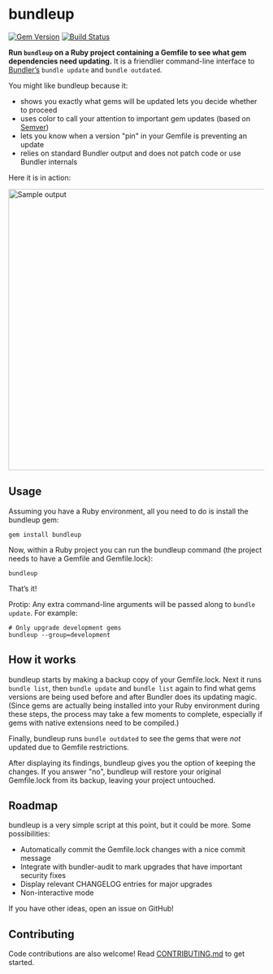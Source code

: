 # bundleup

[![Gem Version](https://badge.fury.io/rb/bundleup.svg)](http://badge.fury.io/rb/bundleup)
[![Build Status](https://travis-ci.org/mattbrictson/bundleup.svg?branch=master)](https://travis-ci.org/mattbrictson/bundleup)

**Run `bundleup` on a Ruby project containing a Gemfile to see what gem dependencies need updating.** It is a friendlier command-line interface to [Bundler’s][bundler] `bundle update` and `bundle outdated`.

You might like bundleup because it:

* shows you exactly what gems will be updated lets you decide whether to proceed
* uses color to call your attention to important gem updates (based on [Semver][])
* lets you know when a version "pin" in your Gemfile is preventing an update
* relies on standard Bundler output and does not patch code or use Bundler internals

Here it is in action:

<img src="https://raw.github.com/mattbrictson/bundleup/master/sample.png" width="599" height="553" alt="Sample output">


## Usage

Assuming you have a Ruby environment, all you need to do is install the bundleup gem:

```
gem install bundleup
```

Now, within a Ruby project you can run the bundleup command (the project needs to have a Gemfile and Gemfile.lock):

```
bundleup
```

That’s it!

Protip: Any extra command-line arguments will be passed along to `bundle update`. For example:

```
# Only upgrade development gems
bundleup --group=development
```

## How it works

bundleup starts by making a backup copy of your Gemfile.lock. Next it runs `bundle list`, then `bundle update` and `bundle list` again to find what gems versions are being used before and after Bundler does its updating magic. (Since gems are actually being installed into your Ruby environment during these steps, the process may take a few moments to complete, especially if gems with native extensions need to be compiled.)

Finally, bundleup runs `bundle outdated` to see the gems that were *not* updated due to Gemfile restrictions.

After displaying its findings, bundleup gives you the option of keeping the changes. If you answer "no", bundleup will restore your original Gemfile.lock from its backup, leaving your project untouched.


## Roadmap

bundleup is a very simple script at this point, but it could be more. Some possibilities:

* Automatically commit the Gemfile.lock changes with a nice commit message
* Integrate with bundler-audit to mark upgrades that have important security fixes
* Display relevant CHANGELOG entries for major upgrades
* Non-interactive mode

If you have other ideas, open an issue on GitHub!


## Contributing

Code contributions are also welcome! Read [CONTRIBUTING.md](CONTRIBUTING.md) to get started.


[bundler]: http://bundler.io
[Semver]: http://semver.org
